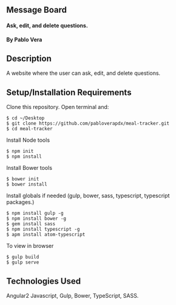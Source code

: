 ## Message Board

#### Ask, edit, and delete questions.

#### By Pablo Vera

## Description
 A website where the user can ask, edit, and delete questions. 

## Setup/Installation Requirements

Clone this repository. Open terminal and:

```
$ cd ~/Desktop
$ git clone https://github.com/pabloverapdx/meal-tracker.git
$ cd meal-tracker
```

Install Node tools
```
$ npm init
$ npm install
```
Install Bower tools
```
$ bower init
$ bower install
```

Install globals if needed (gulp, bower, sass, typescript, typescript packages.)
```
$ npm install gulp -g
$ npm install bower -g
$ gem install sass
$ npm install typescript -g
$ apm install atom-typescript
```

To view in browser
```
$ gulp build
$ gulp serve
```

## Technologies Used

Angular2 Javascript, Gulp, Bower, TypeScript, SASS.
